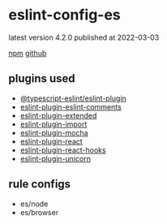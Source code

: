 # eslint-config-es

latest version 4.2.0 published at 2022-03-03

[npm](https://www.npmjs.com/package/eslint-config-es)
[github](https://github.com/thenativeweb/eslint-config-es)

## plugins used

- [@typescript-eslint/eslint-plugin](../eslint-plugin/@typescript-eslint.md)
- [eslint-plugin-eslint-comments](../eslint-plugin/eslint-comments.md)
- [eslint-plugin-extended](../eslint-plugin/extended.md)
- [eslint-plugin-import](../eslint-plugin/import.md)
- [eslint-plugin-mocha](../eslint-plugin/mocha.md)
- [eslint-plugin-react](../eslint-plugin/react.md)
- [eslint-plugin-react-hooks](../eslint-plugin/react-hooks.md)
- [eslint-plugin-unicorn](../eslint-plugin/unicorn.md)

## rule configs

- es/node
- es/browser

